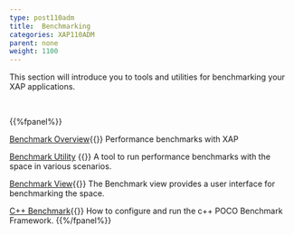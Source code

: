 ```yaml
---
type: post110adm
title:  Benchmarking
categories: XAP110ADM
parent: none
weight: 1100
---
```




This section will introduce you to tools and utilities for benchmarking your XAP applications.

<br>

{{%fpanel%}}

[Benchmark Overview](./benchmarking-intro.html){{<wbr>}}
Performance benchmarks with XAP

[Benchmark Utility](./benchmark-utility-cli.html) {{<wbr>}}
A tool to run performance benchmarks with the space in various scenarios.

[Benchmark View](./benchmark-browser.html){{<wbr>}}
The Benchmark view provides a user interface for benchmarking the space.

[C++ Benchmark](./benchmark-c++.html){{<wbr>}}
How to configure and run the c++ POCO Benchmark Framework.
{{%/fpanel%}}
